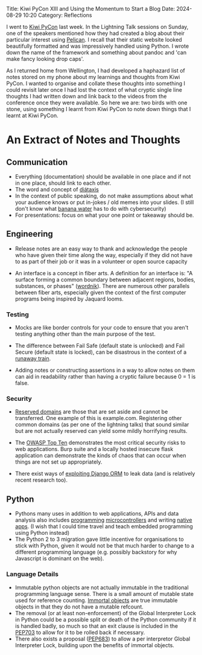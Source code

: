 Title: Kiwi PyCon XIII and Using the Momentum to Start a Blog 
Date: 2024-08-29 10:20
Category: Reflections

I went to [Kiwi PyCon](https://kiwipycon.nz/) last week. In the Lightning Talk sessions on Sunday, one of the speakers mentioned how they had created a blog about their particular interest using [Pelican](https://getpelican.com/). I recall that their static website looked beautifully formatted and was impressively handled using Python. I wrote down the name of the framework and something about pandoc and 'can make fancy looking drop caps'.

As I returned home from Wellington, I had developed a haphazard list of notes stored on my phone about my learnings and thoughts from Kiwi PyCon. I wanted to organise and collate these thoughts into something I could revisit later once I had lost the context of what cryptic single line thoughts I had written down and link back to the videos from the conference once they were available. So here we are: two birds with one stone, using something I learnt from Kiwi PyCon to note down things that I learnt at Kiwi PyCon.

# An Extract of Notes and Thoughts

## Communication

- Everything (documentation) should be available in one place and if not in one place, should link to each other.
- The word and concept of [diátaxis](https://diataxis.fr/)
- In the context of public speaking, do not make assumptions about what your audience knows or put in-jokes / old memes into your slides. (I still don't know what [banana water](https://www.heb.com/product-detail/elmhurst-naturals-banana-water-original/1978140) has to do with cybersecurity)
- For presentations: focus on what your one point or takeaway should be.

## Engineering
- Release notes are an easy way to thank and acknowledge the people who have given their time along the way, especially if they did not have to as part of their job or it was in a volunteer or open source capacity

- An interface is a concept in fiber arts. A definition for an interface is: "A surface forming a common boundary between adjacent regions, bodies, substances, or phases" ([wordnik](https://www.wordnik.com/words/interface)). There are numerous other parallels between fiber arts, especially given the context of the first computer programs being inspired by Jaquard looms.


### Testing
- Mocks are like border controls for your code to ensure that you aren't testing anything other than the main purpose of the test.

- The difference between Fail Safe (default state is unlocked) and Fail Secure (default state is locked), can be disastrous in the context of a [runaway train](https://www.atsb.gov.au/publications/investigation_reports/2003/rair/rair2003001).

- Adding notes or constructing assertions in a way to allow notes on them can aid in readability rather than having a cryptic failure because 0 = 1 is false.

### Security

- [Reserved domains](https://www.iana.org/domains/reserved) are those that are set aside and cannot be transferred. One example of this is example.com. Registering other common domains (as per one of the lightning talks) that sound similar but are not actually reserved can yield some mildly horrifying results.

- The [OWASP Top Ten](https://owasp.org/www-project-top-ten/) demonstrates the most critical security risks to web applications. Burp suite and a locally hosted insecure flask application can demonstrate the kinds of chaos that can occur when things are not set up appropriately.

- There exist ways of [exploiting Django ORM](https://www.elttam.com/blog/plormbing-your-django-orm/) to leak data (and is relatively recent research too).


## Python

- Pythons many uses in addition to web applications, APIs and data analysis also includes [programming](https://micropython.org/) [microcontrollers](https://www.raspberrypi.com/documentation/microcontrollers/pico-series.html) and writing [native apps](https://beeware.org/). (I wish that I could time travel and teach embedded programming using Python instead)
- The Python 2 to 3 migration gave little incentive for organisations to stick with Python, given it would not be that much harder to change to a different programming language (e.g. possibly backstory for why Javascript is dominant on the web).

### Language Details
- Immutable python objects are not actually immutable in the traditional programming language sense. There is a small amount of mutable state used for reference counting. [Immortal objects](https://peps.python.org/pep-0683/) are true immutable objects in that they do not have a mutable refcount.
- The removal (or at least non-enforcement) of the Global Interpreter Lock in Python could be a possible split or death of the Python community if it is handled badly, so much so that an exit clause is included in the [PEP703](https://peps.python.org/pep-0703/) to allow for it to be rolled back if necessary.
- There also exists a proposal ([PEP683](https://peps.python.org/pep-0683/)) to allow a per interpretor Global Interpreter Lock, building upon the benefits of immortal objects.



